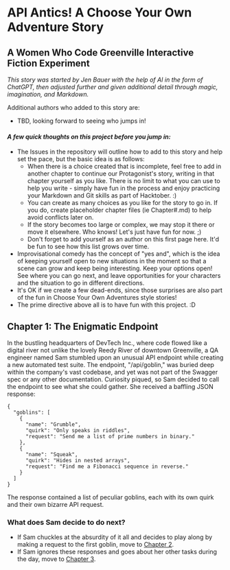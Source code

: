# API Antics! A Choose Your Own Adventure Story
## A Women Who Code Greenville Interactive Fiction Experiment
_This story was started by Jen Bauer with the help of AI in the form of ChatGPT, then adjusted further and given additional detail through magic, imagination, and Markdown._

Additional authors who added to this story are:
- TBD, looking forward to seeing who jumps in!


#### *A few quick thoughts on this project before you jump in:*
- The Issues in the repository will outline how to add to this story and help set the pace, but the basic idea is as follows:
    - When there is a choice created that is incomplete, feel free to add in another chapter to continue our Protagonist's story, writing in that chapter yourself as you like.  There is no limit to what you can use to help you write - simply have fun in the process and enjoy practicing your Markdown and Git skills as part of Hacktober. :)
    - You can create as many choices as you like for the story to go in.  If you do, create placeholder chapter files (ie Chapter#.md) to help avoid conflicts later on.
    - If the story becomes too large or complex, we may stop it there or move it elsewhere.  Who knows!  Let's just have fun for now. ;)
    - Don't forget to add yourself as an author on this first page here.  It'd be fun to see how this list grows over time.
- Improvisational comedy has the concept of "yes and", which is the idea of keeping yourself open to new situations in the moment so that a scene can grow and keep being interesting.  Keep your options open!  See where you can go next, and leave opportunities for your characters and the situation to go in different directions.
- It's OK if we create a few dead-ends, since those surprises are also part of the fun in Choose Your Own Adventures style stories!
- The prime directive above all is to have fun with this project. :D


## **Chapter 1: The Enigmatic Endpoint**
In the bustling headquarters of DevTech Inc., where code flowed like a digital river not unlike the lovely Reedy River of downtown Greenville, a QA engineer named Sam stumbled upon an unusual API endpoint while creating a new automated test suite. The endpoint, "/api/goblin," was buried deep within the company's vast codebase, and yet was not part of the Swagger spec or any other documentation. Curiosity piqued, so Sam decided to call the endpoint to see what she could gather.  She received a baffling JSON response:

```
{
  "goblins": [
    {
      "name": "Grumble",
      "quirk": "Only speaks in riddles",
      "request": "Send me a list of prime numbers in binary."
    },
    {
      "name": "Squeak",
      "quirk": "Hides in nested arrays",
      "request": "Find me a Fibonacci sequence in reverse."
    }
  ]
}
```

The response contained a list of peculiar goblins, each with its own quirk and their own bizarre API request. 

### What does Sam decide to do next?
- If Sam chuckles at the absurdity of it all and decides to play along by making a request to the first goblin, move to [Chapter 2](Chapter2.md).
- If Sam ignores these responses and goes about her other tasks during the day, move to [Chapter 3](Chapter3.md).